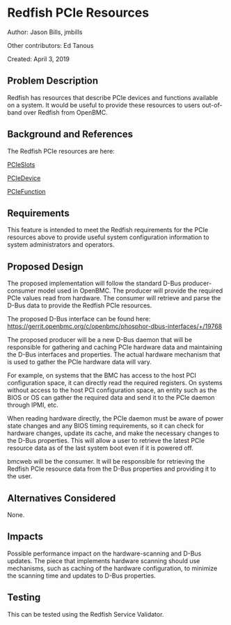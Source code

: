 # Redfish PCIe Resources

Author:
  Jason Bills, jmbills

Other contributors:
  Ed Tanous

Created:
  April 3, 2019

## Problem Description
Redfish has resources that describe PCIe devices and functions available
on a system. It would be useful to provide these resources to users
out-of-band over Redfish from OpenBMC.

## Background and References
The Redfish PCIe resources are here:

[PCIeSlots](https://redfish.dmtf.org/schemas/PCIeSlots_v1.xml)

[PCIeDevice](https://redfish.dmtf.org/schemas/PCIeDevice_v1.xml)

[PCIeFunction](https://redfish.dmtf.org/schemas/PCIeFunction_v1.xml)

## Requirements
This feature is intended to meet the Redfish requirements for the PCIe
resources above to provide useful system configuration information to system
administrators and operators.

## Proposed Design
The proposed implementation will follow the standard D-Bus producer-consumer
model used in OpenBMC. The producer will provide the required PCIe values read
from hardware. The consumer will retrieve and parse the D-Bus data to provide
the Redfish PCIe resources.

The proposed D-Bus interface can be found here:
https://gerrit.openbmc.org/c/openbmc/phosphor-dbus-interfaces/+/19768

The proposed producer will be a new D-Bus daemon that will be responsible for
gathering and caching PCIe hardware data and maintaining the D-Bus interfaces
and properties. The actual hardware mechanism that is used to gather the PCIe
hardware data will vary.

For example, on systems that the BMC has access to the host PCI configuration
space, it can directly read the required registers. On systems without access
to the host PCI configuration space, an entity such as the BIOS or OS can
gather the required data and send it to the PCIe daemon through IPMI, etc.

When reading hardware directly, the PCIe daemon must be aware of power state
changes and any BIOS timing requirements, so it can check for hardware
changes, update its cache, and make the necessary changes to the D-Bus
properties. This will allow a user to retrieve the latest PCIe resource data
as of the last system boot even if it is powered off.

bmcweb will be the consumer. It will be responsible for retrieving the Redfish
PCIe resource data from the D-Bus properties and providing it to the user.

## Alternatives Considered
None.

## Impacts
Possible performance impact on the hardware-scanning and D-Bus updates.
The piece that implements hardware scanning should use mechanisms,
such as caching of the hardware configuration, to minimize the scanning time
and updates to D-Bus properties.

## Testing
This can be tested using the Redfish Service Validator.
